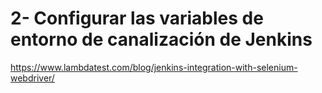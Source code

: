 2- Configurar las variables de entorno de canalización de Jenkins
=============================================

https://www.lambdatest.com/blog/jenkins-integration-with-selenium-webdriver/